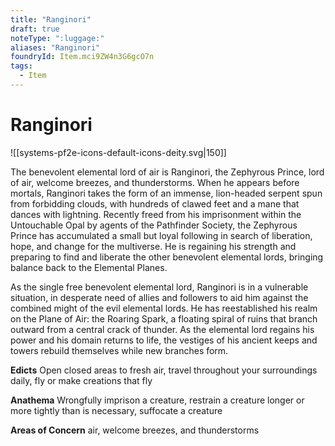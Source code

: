 ```yaml
---
title: "Ranginori"
draft: true
noteType: ":luggage:"
aliases: "Ranginori"
foundryId: Item.mci9ZW4n3G6gcO7n
tags:
  - Item
---
```


# Ranginori
![[systems-pf2e-icons-default-icons-deity.svg|150]]

The benevolent elemental lord of air is Ranginori, the Zephyrous Prince, lord of air, welcome breezes, and thunderstorms. When he appears before mortals, Ranginori takes the form of an immense, lion-headed serpent spun from forbidding clouds, with hundreds of clawed feet and a mane that dances with lightning. Recently freed from his imprisonment within the Untouchable Opal by agents of the Pathfinder Society, the Zephyrous Prince has accumulated a small but loyal following in search of liberation, hope, and change for the multiverse. He is regaining his strength and preparing to find and liberate the other benevolent elemental lords, bringing balance back to the Elemental Planes.

As the single free benevolent elemental lord, Ranginori is in a vulnerable situation, in desperate need of allies and followers to aid him against the combined might of the evil elemental lords. He has reestablished his realm on the Plane of Air: the Roaring Spark, a floating spiral of ruins that branch outward from a central crack of thunder. As the elemental lord regains his power and his domain returns to life, the vestiges of his ancient keeps and towers rebuild themselves while new branches form.

**Edicts** Open closed areas to fresh air, travel throughout your surroundings daily, fly or make creations that fly

**Anathema** Wrongfully imprison a creature, restrain a creature longer or more tightly than is necessary, suffocate a creature

**Areas of Concern** air, welcome breezes, and thunderstorms
